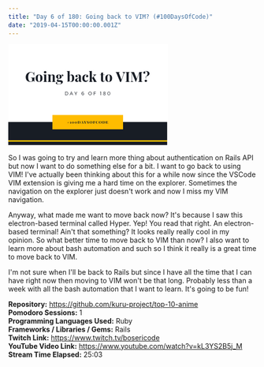 ```yaml
---
title: "Day 6 of 180: Going back to VIM? (#100DaysOfCode)"
date: "2019-04-15T00:00:00.001Z"
---
```


![Cover Image](../../assets/blog/190415001-day-6-of-180/Cover.png "Cover Image")

So I was going to try and learn more thing about authentication on Rails API but now I want to do something else for a bit. I want to go back to using VIM! I've actually been thinking about this for a while now since the VSCode VIM extension is giving me a hard time on the explorer. Sometimes the navigation on the explorer just doesn't work and now I miss my VIM navigation.

Anyway, what made me want to move back now? It's because I saw this electron-based terminal called Hyper. Yep! You read that right. An electron-based terminal! Ain't that something? It looks really really cool in my opinion. So what better time to move back to VIM than now? I also want to learn more about bash automation and such so I think it really is a great time to move back to VIM.

I'm not sure when I'll be back to Rails but since I have all the time that I can have right now then moving to VIM won't be that long. Probably less than a week with all the bash automation that I want to learn. It's going to be fun!

**Repository:** https://github.com/kuru-project/top-10-anime  
**Pomodoro Sessions:** 1  
**Programming Languages Used:** Ruby  
**Frameworks / Libraries / Gems:** Rails  
**Twitch Link:** https://www.twitch.tv/bosericode  
**YouTube Video Link:** https://www.youtube.com/watch?v=kL3YS2B5j_M  
**Stream Time Elapsed:** 25:03